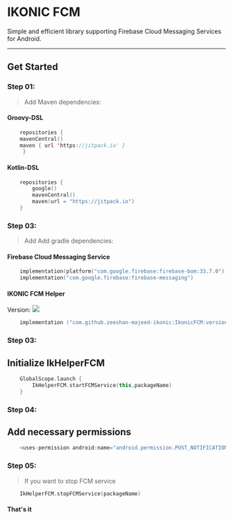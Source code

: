 # IKONIC FCM

Simple and efficient library supporting Firebase Cloud Messaging Services for Android.

---

## **Get Started**

### Step 01:

> Add Maven dependencies:

#### Groovy-DSL

```kotlin 
    repositories {
	mavenCentral()
	maven { url 'https://jitpack.io' }
     }
```
#### Kotlin-DSL

```kotlin 
    repositories {
        google()
        mavenCentral()
        maven(url = "https://jitpack.io")
    }
```
### Step 03:

> Add Add gradle dependencies:

#### Firebase Cloud Messaging Service

```kotlin 
    implementation(platform("com.google.firebase:firebase-bom:33.7.0"))
    implementation("com.google.firebase:firebase-messaging")
```

#### IKONIC FCM Helper
Version: [![](https://jitpack.io/v/zeeshan-majeed-ikonic/IkonicFCM.svg)](https://jitpack.io/#zeeshan-majeed-ikonic/IkonicFCM)

```kotlin 
    implementation ("com.github.zeeshan-majeed-ikonic:IkonicFCM:version")
```
### Step 03:

## Initialize IkHelperFCM

```kotlin 
    GlobalScope.launch {
        IkHelperFCM.startFCMService(this,packageName)
    }
```
### Step 04:

## Add necessary permissions
```kotlin 
    <uses-permission android:name="android.permission.POST_NOTIFICATIONS"/>
```

### Step 05:
> If you want to stop FCM service
```kotlin 
    IkHelperFCM.stopFCMService(packageName)
```
#### That's it 